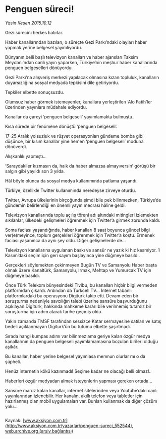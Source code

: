 # Penguen süreci!

*Yasin Kesen 2015.10.12*

<div class="pNewsDetailMainContent ctx_content" itemprop="articleBody">
 <p>
  Gezi sürecini herkes hatırlar.
 </p>
 <p>
  Haber kanallarından bazıları, o süreçte Gezi Parkı’ndaki olayları haber yapmak yerine belgesel yayımlıyordu.
 </p>
 <p>
  Dünyanın belli başlı televizyon kanalları ve haber ajansları Taksim Meydanı’ndan canlı yayın yaparken, Türkiye’nin meşhur haber kanallarında penguen belgeselleri dönüyordu.
 </p>
 <p>
  Gezi Parkı’na alışveriş merkezi yapılacak olmasına kızan topluluk, kanalların duyarsızlığına sosyal medyada tepkisini dile getiriyordu.
 </p>
 <p>
  Tepkiler elbette sonuçsuzdu.
 </p>
 <p>
  Olumsuz haber görmek istemeyenler, kanallara yerleştirilen ‘Alo Fatih’ler üzerinden yayınlara müdahale ediyordu.
 </p>
 <p>
  Kanallar da çareyi ‘penguen belgeseli’ yayımlamakta bulmuştu.
 </p>
 <p>
  Kısa sürede bir fenomene dönüştü ‘penguen belgeseli’.
 </p>
 <p>
  17-25 Aralık yolsuzluk ve rüşvet operasyonları gündeme bomba gibi düşünce, bir kısım kanallar yine hemen ‘penguen belgeseli’ moduna dönüverdi.
 </p>
 <p>
  Alışkanlık yapmıştı...
 </p>
 <p>
  ‘Saraydakiler kızmasın da, halk da haber almazsa almayıversin’ görüşü bir salgın gibi yayıldı son 3 yılda.
 </p>
 <p>
  Hâl böyle olunca da sosyal medya kullanımında patlama yaşandı.
 </p>
 <p>
  Türkiye, özellikle Twitter kullanımında neredeyse zirveye oturdu.
 </p>
 <p>
  Twitter, Avrupa ülkelerinin birçoğunda şimdi bile pek bilinmezken, Türkiye’de gündemin belirlendiği en önemli yayın mecrası hâline geldi.
 </p>
 <p>
  Televizyon kanallarında toplu açılış töreni adı altındaki mitingleri izlemekten sıkılanlar, ülkedeki gelişmeleri öğrenmek için Twitter’a girmek zorunda kaldı.
 </p>
 <p>
  Soma faciası yaşandığında, haber kanalları 8 saat boyunca güncel bilgi ver(e)meyince, toplum gerçekleri öğrenmek için Twitter’a koştu. Ermenek faciası yaşanınca da aynı şey oldu. Diğer gelişmelerde de...
 </p>
 <p>
  Televizyon kanallarına uygulanan baskı ve sansür ne yazık ki hız kesmiyor. 1 Kasım’daki seçim için geri sayım başlayınca yine düğmeye basıldı.
 </p>
 <p>
  Gerçekleri söylemekten çekinmeyen Bugün TV ve Samanyolu Haber başta olmak üzere Kanaltürk, Samanyolu, Irmak, Mehtap ve Yumurcak TV için düğmeye basıldı.
 </p>
 <p>
  Önce Türk Telekom bünyesindeki Tivibu, bu kanalları hiçbir bilgi vermeden platformdan çıkardı. Ardından da Turkcell TV... İnternet tabanlı platformlardaki bu operasyonu Digiturk takip etti. Devam eden bir soruşturma nedeniyle savcılığın talebi üzerine sansüre başvurduğunu açıklayan Digiturk, hakkında mahkeme kararı bile verilmemiş tutarsız bir soruşturma için adım atarak tarihe geçmiş oldu.
 </p>
 <p>
  Yakın zamanda TMSF tarafından sessizce Katar sermayesine satılan ve satış bedeli açıklanmayan Digiturk’ün bu tutumu elbette şaşırtmadı.
 </p>
 <p>
  Sırada hangi kumpas adımı var bilinmez ama geriye kalan özgür medya kanallarının da penguen belgeseli yayımlamamasına bozulan birileri olduğu aşikâr.
 </p>
 <p>
  Bu kanallar, haber yerine belgesel yayımlasa memnun olurlar mı o da şüpheli.
 </p>
 <p>
  Henüz internetin kökü kazınmadı! Seçime kadar ne olacağı belli olmaz!..
 </p>
 <p>
  Haberleri özgür medyadan almak isteyenlerin yapması gereken ortada...
 </p>
 <p>
  Sansüre maruz kalan kanallar, internet sitelerinden veya Youtube’daki canlı yayınlarından izlenebilir. Her kanalın, akıllı telefon veya tabletler için hazırlanmış olan mobil uygulamaları var. Bunları kullanmak da diğer çözüm yolu...
 </p>
 <p>
  <img alt="" src="http://web.archive.org/web/20151016124125im_/http://medya.aksiyon.com.tr//aksiyon/2015/10/15/572113.jpg"/>
 </p>
</div>


Kaynak: [www.aksiyon.com.tr](http://www.aksiyon.com.tr/yazarlar/penguen-sureci_552544), [web.archive.org (arşiv bağlantısı)](http://web.archive.org/web/20151016124125/http://www.aksiyon.com.tr/yazarlar/penguen-sureci_552544)
